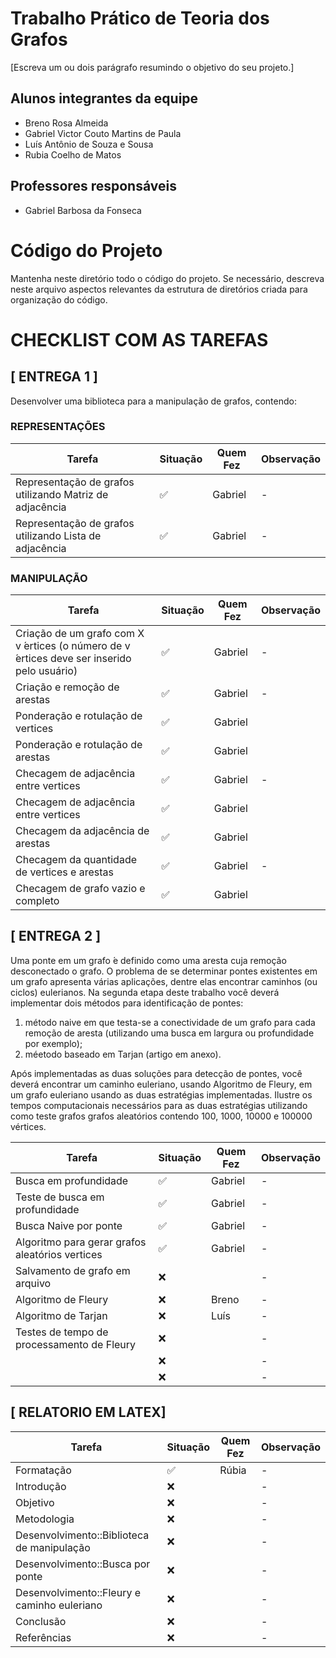 # Trabalho Prático de Teoria dos Grafos

[Escreva um ou dois  parágrafo resumindo o objetivo do seu projeto.]

## Alunos integrantes da equipe

* Breno Rosa Almeida 
* Gabriel Victor Couto Martins de Paula 
* Luís Antônio de Souza e Sousa 
* Rubia Coelho de Matos 

## Professores responsáveis

* Gabriel Barbosa da Fonseca 

# Código do Projeto

Mantenha neste diretório todo o código do projeto. Se necessário, descreva neste arquivo aspectos relevantes da estrutura de diretórios criada para organização do código.

# CHECKLIST COM AS TAREFAS

## [ ENTREGA 1 ]
Desenvolver uma biblioteca para a manipulação de grafos, contendo:

### REPRESENTAÇÕES
| Tarefa                                                  | Situação | Quem Fez | Observação |
| ------------------------------------------------------- | -------- | -------- | ---------- |
| Representação de grafos utilizando Matriz de adjacência | ✅       | Gabriel  | -          |
| Representação de grafos utilizando Lista de adjacência  | ✅       | Gabriel  | -          |

### MANIPULAÇÃO

| Tarefa                                                                                     | Situação | Quem Fez | Observação |
| ------------------------------------------------------------------------------------------ | -------- | -------- | ---------- |
| Criação de um grafo com X v ́ertices (o número de v ́ertices deve ser inserido pelo usuário) | ✅       | Gabriel  | -          |
| Criação e remoção de arestas                                                               | ✅       | Gabriel  | -          |
| Ponderação e rotulação de vertices                                                         | ✅       | Gabriel  |            |
| Ponderação e rotulação de arestas                                                          | ✅       | Gabriel  |            |
| Checagem de adjacência entre vertices                                                      | ✅       | Gabriel  | -          |
| Checagem de adjacência entre vertices                                                      | ✅       | Gabriel  |            |
| Checagem da adjacência de arestas                                                          | ✅       | Gabriel  |            |
| Checagem da quantidade de vertices e arestas                                               | ✅       | Gabriel  | -          |
| Checagem de grafo vazio e completo                                                         | ✅       | Gabriel  |            |

## [ ENTREGA 2 ]

Uma ponte em um grafo  ́e definido como uma aresta cuja remoção desconectado o grafo. O problema
de se determinar pontes existentes em um grafo apresenta várias aplicações, dentre elas encontrar
caminhos (ou ciclos) eulerianos. Na segunda etapa deste trabalho você deverá implementar dois
métodos para identificação de pontes: 

1. método naive em que testa-se a conectividade de um grafo para cada remoção de aresta (utilizando uma busca em largura ou profundidade por exemplo); 
2.  méetodo baseado em Tarjan (artigo em anexo). 

Após implementadas as duas soluções para detecção de pontes, você deverá encontrar um caminho euleriano, usando Algoritmo de Fleury, em um grafo euleriano usando as duas estratégias implementadas. Ilustre os tempos computacionais necessários para as duas estratégias utilizando como teste
grafos grafos aleatórios contendo 100, 1000, 10000 e 100000 vértices.


| Tarefa                                          | Situação | Quem Fez | Observação |
| ----------------------------------------------- | -------- | -------- | ---------- |
| Busca em profundidade                           | ✅       | Gabriel  | -          |
| Teste de busca em profundidade                  | ✅       | Gabriel  | -          |
| Busca Naive por ponte                           | ✅       | Gabriel  | -          |
| Algoritmo para gerar grafos aleatórios vertices | ✅       | Gabriel  | -          |
| Salvamento de grafo em arquivo                  | ❌       |          | -          |
| Algoritmo de Fleury                             | ❌       | Breno    | -          |
| Algoritmo de Tarjan                             | ❌       | Luís     | -          |
| Testes de tempo de processamento de Fleury      | ❌       |          | -          |
|                                                 | ❌       |          | -          |
|                                                 | ❌       |          | -          |

## [ RELATORIO EM LATEX]
| Tarefa                                      | Situação | Quem Fez | Observação |
| ------------------------------------------- | -------- | -------- | ---------- |
| Formatação                                  | ✅       | Rúbia    | -          |
| Introdução                                  | ❌       |          | -          |
| Objetivo                                    | ❌       |          | -          |
| Metodologia                                 | ❌       |          | -          |
| Desenvolvimento::Biblioteca de manipulação  | ❌       |          | -          |
| Desenvolvimento::Busca por ponte            | ❌       |          | -          |
| Desenvolvimento::Fleury e caminho euleriano | ❌       |          | -          |
| Conclusão                                   | ❌       |          | -          |
| Referências                                 | ❌       |          | -          |

